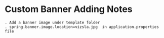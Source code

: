 Custom Banner Adding Notes
==========================
    . Add a banner image under template folder
    . spring.banner.image.location=vizsla.jpg  in application.properties file
